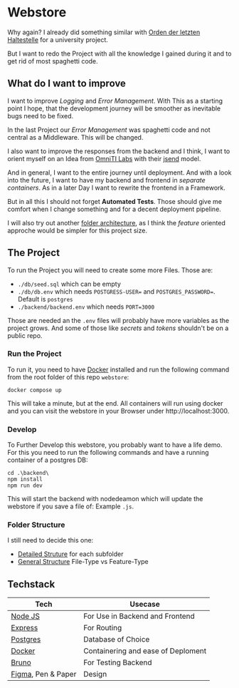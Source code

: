 # Webstore

Why again? I already did something similar with [Orden der letzten Haltestelle](https://github.com/Orden-der-letzten-Haltestelle/WebEngineering) for a university project.

But I want to redo the Project with all the knowledge I gained during it and to get rid of most spaghetti code.

## What do I want to improve

I want to improve *Logging* and *Error Management*. With This as a starting point I hope, that the development journey will be smoother as inevitable bugs need to be fixed.

In the last Project our *Error Management* was spaghetti code and not central as a Middleware. This will be changed.

I also want to improve the responses from the backend and I think, I want to orient myself on an Idea from [OmniTI Labs](https://github.com/omniti-labs) with their [jsend](https://github.com/omniti-labs/jsend) model.

And in general, I want to the entire journey until deployment. And with a look into the future, I want to have my backend and frontend in *separate containers*. As in a later Day I want to rewrite the frontend in a Framework.

But in all this I should not forget **Automated Tests**. Those should give me comfort when I change something and for a decent deployment pipeline.

I will also try out another [folder architecture](#folder-structure), as I think the *feature* oriented approche would be simpler for this project size.

## The Project

To run the Project you will need to create some more Files. Those are:

- `./db/seed.sql` which can be empty
- `./db/db.env` which needs `POSTGRESS-USER=` and `POSTGRES_PASSWORD=`. Default is `postgres`
- `./backend/backend.env` which needs `PORT=3000`

Those are needed an the `.env` files will probably have more variables as the project grows. And some of those like *secrets* and *tokens* shouldn't be on a public repo.

### Run the Project

To run it, you need to have [Docker](https://www.docker.com/) installed and run the following command from the root folder of this repo `webstore`:

```shell
docker compose up
```

This will take a minute, but at the end. All containers will run using docker and you can visit the webstore in your Browser under http://localhost:3000.

### Develop

To Further Develop this webstore, you probably want to have a life demo. For this you need to run the following commands and have a running container of a postgres DB:

```shell
cd .\backend\
npm install
npm run dev
```

This will start the backend with nodedeamon which will update the webstore if you save a file of: Example `.js`.

### Folder Structure

I still need to decide this one:

- [Detailed Struture](https://dev.to/larswaechter/how-i-structure-my-rest-apis-11k4) for each subfolder
- [General Structure](https://medium.com/@amirm.lavasani/how-to-structure-your-fastapi-projects-0219a6600a8f) File-Type vs Feature-Type

## Techstack

| Tech                                         | Usecase                            |
| -------------------------------------------- | ---------------------------------- |
| [Node JS](https://nodejs.org/en)             | For Use in Backend and Frontend    |
| [Express](https://expressjs.com/)            | For Routing                        |
| [Postgres](https://www.postgresql.org/)      | Database of Choice                 |
| [Docker](https://www.docker.com/)            | Containering and ease of Deploment |
| [Bruno](https://www.usebruno.com/)           | For Testing Backend                |
| [Figma](https://www.figma.com/), Pen & Paper | Design                             |
